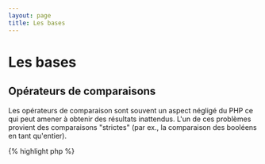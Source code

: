 ```yaml
---
layout: page
title: Les bases
---
```


# Les bases

## Opérateurs de comparaisons

Les opérateurs de comparaison sont souvent un aspect négligé du PHP ce qui peut amener à obtenir
des résultats inattendus. L'un de ces problèmes provient des comparaisons "strictes"
(par ex., la comparaison des booléens en tant qu'entier).

{% highlight php %}
<?php
$a = 5;   // 5 est un entier

var_dump($a == 5);       // compare la valeur; retourne true
var_dump($a == '5');     // compare la valeur (ignore le type); retourne true
var_dump($a === 5);      // compare à la fois la valeur et le type (entier vs. entier); retourne true
var_dump($a === '5');    // compare à la fois la valeur et le type (entier vs. string); retourne false

/**
 * Comparaison stricte
 */
if (strpos('testing', 'test')) {    // 'test' est trouvé à la position 0 qui est alors évalué à 'false'
    // code...
}

vs.

if (strpos('testing', 'test') !== false) {    // true étant qu'une comparaison stricte est faite (0 !== false)
    // code...
}
{% endhighlight %}

* [Opérateurs de comparaison](http://php.net/manual/fr/language.operators.comparison.php)
* [Table des comparaisons](http://php.net/manual/fr/types.comparisons.php)

## Structure de contrôle

### Instruction if

Lors de l'utilisation des instructions 'if/else' à l'intérieur d'une fonction ou d'une classe, il y a une idée fausse 
qui veut que 'else' doit être utilisé conjointement à un 'if' de façon à traiter les différents cas possibles. 
Cependant, si le but est de déterminer la valeur de retour et que les blocs contiennent l'instruction 'return' 
alors le bloc 'else' n'a plus d'intérêt.

{% highlight php %}
<?php
function test($a)
{
    if ($a) {
        return true;
    } else {
        return false;
    }
}

vs.

function test($a)
{
    if ($a) {
        return true;
    }
    return false;    // else n'est pas nécessaire
}
{% endhighlight %}

* [Instruction if](http://php.net/manual/fr/control-structures.if.php)

### Instruction switch

L'instruction 'switch' est un bon moyen d'éviter de taper un nombre d'instructions 'if/else if' sans fin mais il y a 
plusieurs choses à savoir :
- l'instruction 'switch' ne compare que la valeur de la variable, pas son type (équivalent à '==')
- Le programme parcourt l'ensemble des cas définis par l'instruction 'case' jusqu'à trouvé une correspondance. 
Si rien n'est trouvé alors l'instruction 'default' est utilisé (si elle est définie)
- Sans l'instruction 'break', le programme continuera de parcourir les cas possibles jusqu'à tomber sur une 
instruction 'break/return' (si elle est définie)
- À l'intérieur d'une fonction, utiliser l'instruction 'return' supprime le besoin d'une instruction 'break' étant 
donné qu'il termine l'exécution de la fonction.

{% highlight php %}
<?php
$answer = test(2);    // Le code sera implémenté à la fois pour 'case 2' et 'case 3'

function test($a)
{
    switch ($a) {
        case 1:
            // code...
            break;             // break est utilisé pour stopper l'exécution et sortir du 'switch'
        case 2:
            // code...         // sans break, la comparaison continuera jusqu'à 'case 3'
        case 3:
            // code...
            return $result;    // à l'intérieur d'une fonction, 'return' termine l'exécution de la fonction
        default:
            // code...
            return $error;
    }
}
{% endhighlight %}

* [Instruction switch](http://php.net/manual/fr/control-structures.switch.php)
* [PHP switch](http://phpswitch.com/)(en)

## Espace de noms global

Vous pouvez trouver lors de l'utilisation d'espace de noms que les fonctions "internes" sont cachés par les fonctions 
que vous écrivez. Pour régler ce problème, vous devez vous référer à l'espace de noms globale en utilisant un 
'backslash' devant le nom de vos fonctions.

{% highlight php %}
<?php
namespace phptherightway;

function fopen()
{
    $file = \fopen();    // Notre fonction a le même nom que la fonction interne.
                         // Exécuter la fonction interne en y préfixant le caractère '\'.
}

function array()
{
    $iterator = new \ArrayIterator();    // ArrayIterator est une classe interne au language.
                                         // Si vous l'utiliser sans '\' alors le programme tentera
                                         // de trouver cette classe à l'intérieur de votre espace de noms.
}
{% endhighlight %}

* [Espace global](http://php.net/manual/fr/language.namespaces.global.php)
* [Règles globales](http://php.net/manual/fr/userlandnaming.rules.php)

## Strings

### Concatenation

- If your line extends beyond the recommended line length (120 characters), consider concatenating your line
- For readability it's best to use concatenation operators over concatenating assignment operators
- While within the original scope of the variable, indent when concatenation uses a new line


{% highlight php %}
<?php
$a  = 'Multi-line example';    // concatenating assignment operator (.=)
$a .= "\n";
$a .= 'of what not to do';

vs.

$a = 'Multi-line example'      // concatenation operator (.)
    . "\n"                     // indenting new lines
    . 'of what to do';
{% endhighlight %}

* [String Operators](http://php.net/manual/en/language.operators.string.php)

### Type String

String types are a constant feature within the PHP community, but hopefully this section will explain the
differences between the string types and their benefits/uses.

#### Guillement simple

Single quotes are the simplest way to define a string and are often the quickest. Their speed stems from PHP not
parsing the string (doesn't parse for variables). They're best suited for:

- Strings that do not need to be parsed
- Writing of a variable into plain text

{% highlight php %}
<?php
echo 'This is my string, look at how pretty it is.';    // no need to parse a simple string

/**
 * Output:
 *
 * This is my string, look at how pretty it is.
 */
{% endhighlight %}

* [Single quote](http://www.php.net/manual/en/language.types.string.php#language.types.string.syntax.single)

#### Guillement double

Double quotes are the Swiss army knife of strings, but are slower due to the string being parsed. They're best
suited for:

- Escaped strings
- Strings with multiple variables and plain text
- Condensing multi-line concatenation, and improving readability

{% highlight php %}
<?php
echo 'phptherightway is ' . $adjective . '.'     // a single quotes example that uses multiple concatenating for
    . "\n"                                       // variables and escaped string
    . 'I love learning' . $code . '!';

vs.

echo "phptherightway is $adjective.\n I love learning $code!"  // Instead of multiple concatenating, double quotes
                                                               // enables us to use a parsable string
{% endhighlight %}

While using double quotes that contain variables, it's often the case that the variable will be touching another
character. This will result in PHP not parsing the variable due to the variable being camouflaged. To fix this problem,
wrap the variable within a pair of curly brackets.

{% highlight php %}
<?php
$juice = 'plum';
echo "I drank some juice made of $juices";    // $juice cannot be parsed

vs.

$juice = 'plum';
echo "I drank some juice made of {$juice}s";    // $juice will be parsed

/**
 * Complex variables will also be parsed within curly brackets
 */

$juice = array('apple', 'orange', 'plum');
echo "I drank some juice made of {$juice[1]}s";   // $juice[1] will be parsed
{% endhighlight %}

* [Double quotes](http://www.php.net/manual/en/language.types.string.php#language.types.string.syntax.double)

#### Nowdoc syntax

Nowdoc syntax was introduced in 5.3 and internally behaves the same way as single quotes except it's suited toward the
use of multi-line strings without the need for concatenating.

{% highlight php %}
<?php
$str = <<<'EOD'             // initialized by <<<
Example of string
spanning multiple lines
using nowdoc syntax.
$a does not parse.
EOD;                        // closing 'EOD' must be on it's own line, and to the left most point

/**
 * Output:
 *
 * Example of string
 * spanning multiple lines
 * using nowdoc syntax.
 * $a does not parse.
 */
{% endhighlight %}

* [Nowdoc syntax](http://www.php.net/manual/en/language.types.string.php#language.types.string.syntax.nowdoc)

#### Syntaxe Heredoc

Heredoc syntax internally behaves the same way as double quotes except it's suited toward the use of multi-line
strings without the need for concatenating.

{% highlight php %}
<?php
$a = 'Variables';

$str = <<<EOD               // initialized by <<<
Example of string
spanning multiple lines
using heredoc syntax.
$a are parsed.
EOD;                        // closing 'EOD' must be on it's own line, and to the left most point

/**
 * Output:
 *
 * Example of string
 * spanning multiple lines
 * using heredoc syntax.
 * Variables are parsed.
 */
{% endhighlight %}

* [Heredoc syntax](http://www.php.net/manual/en/language.types.string.php#language.types.string.syntax.heredoc)

## Opérateur ternaire

Ternary operators are a great way to condense code, but are often used in excess. While ternary operators can be
stacked/nested, it is advised to use one per line for readability.

{% highlight php %}
<?php
$a = 5;
echo ($a == 5) ? 'yay' : 'nay';

vs.

// nested ternary
$b = 10;
echo ($a) ? ($a == 5) ? 'yay' : 'nay' : ($b == 10) ? 'excessive' : ':(';    // excess nesting, sacrificing readability
{% endhighlight %}

To 'return' a value with ternary operators use the correct syntax.

{% highlight php %}
<?php
$a = 5;
echo ($a == 5) ? return true : return false;    // this example will output an error

vs.

$a = 5;
return ($a == 5) ? 'yay' : 'nope';    // this example will return 'yay'
{% endhighlight %}

* [Ternary operators](http://php.net/manual/en/language.operators.comparison.php)

## Déclaration de variables

At times, coders attempt to make their code "cleaner" by declaring predefined variables with a different name. What
this does in reality is to double the memory consumption of said script. For the example below, let's say
an example string of text contains 1MB worth of data, by copying the variable you've increased the scripts execution to
2MB.

{% highlight php %}
<?php
$about = 'A very long string of text';    // uses 2MB memory
echo $about;

vs.

echo 'A very long string of text';        // uses 1MB memory
{% endhighlight %}

* [Astuce pour la performance](https://developers.google.com/speed/articles/optimizing-php)(en)
